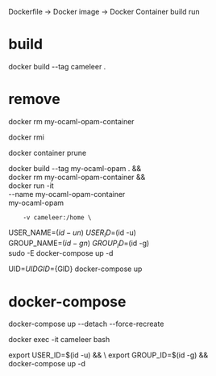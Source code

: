 
Dockerfile -> Docker image -> Docker Container
		build				run

# build

docker build --tag cameleer .

# remove

docker rm my-ocaml-opam-container 

docker rmi

docker container prune

docker build --tag my-ocaml-opam . && \
docker rm my-ocaml-opam-container && \
docker run -it \
		--name my-ocaml-opam-container \
		my-ocaml-opam

		-v cameleer:/home \

USER_NAME=$(id -un) \
USER_ID=$(id -u) \
GROUP_NAME=$(id -gn) \
GROUP_ID=$(id -g) \
sudo -E docker-compose up -d


UID=${UID} GID=${GID} docker-compose up


# docker-compose
docker-compose up --detach --force-recreate

docker exec -it cameleer bash

export USER_ID=$(id -u) && \
export GROUP_ID=$(id -g) && \
docker-compose up -d


